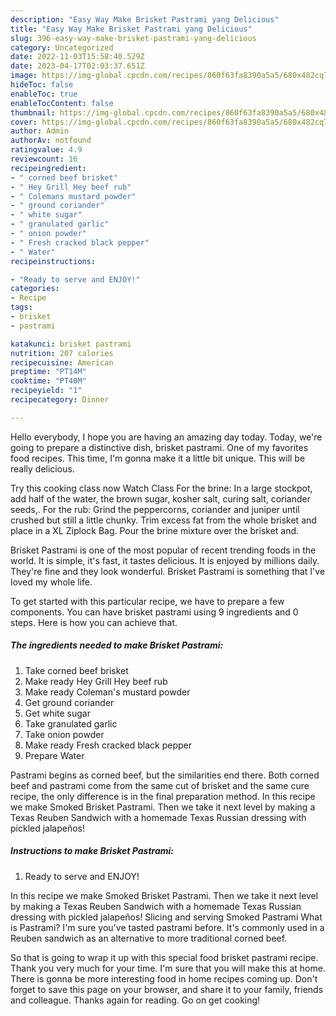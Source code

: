 ```yaml
---
description: "Easy Way Make Brisket Pastrami yang Delicious"
title: "Easy Way Make Brisket Pastrami yang Delicious"
slug: 396-easy-way-make-brisket-pastrami-yang-delicious
category: Uncategorized
date: 2022-11-03T15:58:40.529Z
date: 2023-04-17T02:03:37.651Z
image: https://img-global.cpcdn.com/recipes/860f63fa8390a5a5/680x482cq70/brisket-pastrami-recipe-main-photo.jpg
hideToc: false
enableToc: true
enableTocContent: false
thumbnail: https://img-global.cpcdn.com/recipes/860f63fa8390a5a5/680x482cq70/brisket-pastrami-recipe-main-photo.jpg
cover: https://img-global.cpcdn.com/recipes/860f63fa8390a5a5/680x482cq70/brisket-pastrami-recipe-main-photo.jpg
author: Admin
authorAv: notfound
ratingvalue: 4.9
reviewcount: 16
recipeingredient:
- " corned beef brisket"
- " Hey Grill Hey beef rub"
- " Colemans mustard powder"
- " ground coriander"
- " white sugar"
- " granulated garlic"
- " onion powder"
- " Fresh cracked black pepper"
- " Water"
recipeinstructions:

- "Ready to serve and ENJOY!"
categories:
- Recipe
tags:
- brisket
- pastrami

katakunci: brisket pastrami 
nutrition: 207 calories
recipecuisine: American
preptime: "PT14M"
cooktime: "PT40M"
recipeyield: "1"
recipecategory: Dinner

---
```



Hello everybody, I hope you are having an amazing day today. Today, we're going to prepare a distinctive dish, brisket pastrami. One of my favorites food recipes. This time, I'm gonna make it a little bit unique. This will be really delicious.

Try this cooking class now Watch Class For the brine: In a large stockpot, add half of the water, the brown sugar, kosher salt, curing salt, coriander seeds,. For the rub: Grind the peppercorns, coriander and juniper until crushed but still a little chunky. Trim excess fat from the whole brisket and place in a XL Ziplock Bag. Pour the brine mixture over the brisket and.

Brisket Pastrami is one of the most popular of recent trending foods in the world. It is simple, it's fast, it tastes delicious. It is enjoyed by millions daily. They're fine and they look wonderful. Brisket Pastrami is something that I've loved my whole life.


To get started with this particular recipe, we have to prepare a few components. You can have brisket pastrami using 9 ingredients and 0 steps. Here is how you can achieve that.

<!--inarticleads1-->

##### The ingredients needed to make Brisket Pastrami:

1. Take  corned beef brisket
1. Make ready  Hey Grill Hey beef rub
1. Make ready  Coleman&#39;s mustard powder
1. Get  ground coriander
1. Get  white sugar
1. Take  granulated garlic
1. Take  onion powder
1. Make ready  Fresh cracked black pepper
1. Prepare  Water


Pastrami begins as corned beef, but the similarities end there. Both corned beef and pastrami come from the same cut of brisket and the same cure recipe, the only difference is in the final preparation method. In this recipe we make Smoked Brisket Pastrami. Then we take it next level by making a Texas Reuben Sandwich with a homemade Texas Russian dressing with pickled jalapeños! 

<!--inarticleads2-->

##### Instructions to make Brisket Pastrami:


1. Ready to serve and ENJOY!

In this recipe we make Smoked Brisket Pastrami. Then we take it next level by making a Texas Reuben Sandwich with a homemade Texas Russian dressing with pickled jalapeños! Slicing and serving Smoked Pastrami What is Pastrami? I&#39;m sure you&#39;ve tasted pastrami before. It&#39;s commonly used in a Reuben sandwich as an alternative to more traditional corned beef. 

So that is going to wrap it up with this special food brisket pastrami recipe. Thank you very much for your time. I'm sure that you will make this at home. There is gonna be more interesting food in home recipes coming up. Don't forget to save this page on your browser, and share it to your family, friends and colleague. Thanks again for reading. Go on get cooking!
